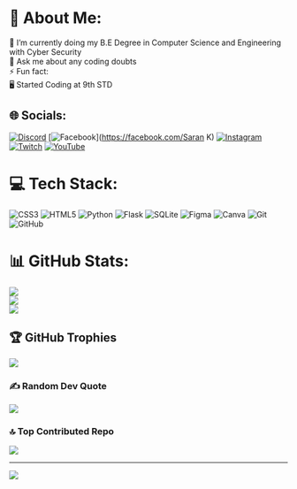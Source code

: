 # 💫 About Me:
🌱 I’m currently doing my B.E Degree in Computer Science and Engineering with Cyber Security<br>💬 Ask me about any coding doubts<br>⚡ Fun fact:<br>    🖥️ Started Coding at 9th STD


## 🌐 Socials:
[![Discord](https://img.shields.io/badge/Discord-%237289DA.svg?logo=discord&logoColor=white)](https://discord.gg/https://discord.com/invite/Tf2HtqETRf) [![Facebook](https://img.shields.io/badge/Facebook-%231877F2.svg?logo=Facebook&logoColor=white)](https://facebook.com/Saran K) [![Instagram](https://img.shields.io/badge/Instagram-%23E4405F.svg?logo=Instagram&logoColor=white)](https://instagram.com/codingsaran7) [![Twitch](https://img.shields.io/badge/Twitch-%239146FF.svg?logo=Twitch&logoColor=white)](https://twitch.tv/unboxingrival) [![YouTube](https://img.shields.io/badge/YouTube-%23FF0000.svg?logo=YouTube&logoColor=white)](https://youtube.com/@codingsaran) 

# 💻 Tech Stack:
![CSS3](https://img.shields.io/badge/css3-%231572B6.svg?style=for-the-badge&logo=css3&logoColor=white) ![HTML5](https://img.shields.io/badge/html5-%23E34F26.svg?style=for-the-badge&logo=html5&logoColor=white) ![Python](https://img.shields.io/badge/python-3670A0?style=for-the-badge&logo=python&logoColor=ffdd54) ![Flask](https://img.shields.io/badge/flask-%23000.svg?style=for-the-badge&logo=flask&logoColor=white) ![SQLite](https://img.shields.io/badge/sqlite-%2307405e.svg?style=for-the-badge&logo=sqlite&logoColor=white) ![Figma](https://img.shields.io/badge/figma-%23F24E1E.svg?style=for-the-badge&logo=figma&logoColor=white) ![Canva](https://img.shields.io/badge/Canva-%2300C4CC.svg?style=for-the-badge&logo=Canva&logoColor=white) ![Git](https://img.shields.io/badge/git-%23F05033.svg?style=for-the-badge&logo=git&logoColor=white) ![GitHub](https://img.shields.io/badge/github-%23121011.svg?style=for-the-badge&logo=github&logoColor=white)
# 📊 GitHub Stats:
![](https://github-readme-stats.vercel.app/api?username=saran-k-07&theme=dark&hide_border=false&include_all_commits=false&count_private=true)<br/>
![](https://github-readme-streak-stats.herokuapp.com/?user=saran-k-07&theme=dark&hide_border=false)<br/>
![](https://github-readme-stats.vercel.app/api/top-langs/?username=saran-k-07&theme=dark&hide_border=false&include_all_commits=false&count_private=true&layout=compact)

## 🏆 GitHub Trophies
![](https://github-profile-trophy.vercel.app/?username=saran-k-07&theme=radical&no-frame=false&no-bg=true&margin-w=4)

### ✍️ Random Dev Quote
![](https://quotes-github-readme.vercel.app/api?type=horizontal&theme=radical)

### 🔝 Top Contributed Repo
![](https://github-contributor-stats.vercel.app/api?username=saran-k-07&limit=5&theme=dark&combine_all_yearly_contributions=true)

---
[![](https://visitcount.itsvg.in/api?id=saran-k-07&icon=0&color=0)](https://visitcount.itsvg.in)

<!-- Proudly created with GPRM ( https://gprm.itsvg.in ) -->
